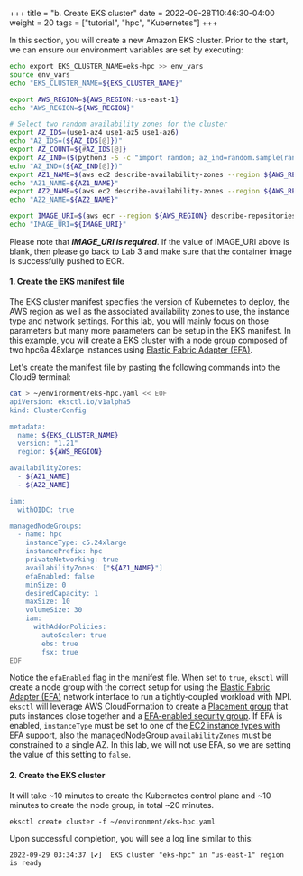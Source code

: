+++
title = "b. Create EKS cluster"
date = 2022-09-28T10:46:30-04:00
weight = 20
tags = ["tutorial", "hpc", "Kubernetes"]
+++

In this section, you will create a new Amazon EKS cluster. 
Prior to the start, we can ensure our environment variables are set by executing:

```bash
echo export EKS_CLUSTER_NAME=eks-hpc >> env_vars
source env_vars
echo "EKS_CLUSTER_NAME=${EKS_CLUSTER_NAME}"

export AWS_REGION=${AWS_REGION:-us-east-1}
echo "AWS_REGION=${AWS_REGION}"

# Select two random availability zones for the cluster
export AZ_IDS=(use1-az4 use1-az5 use1-az6)
echo "AZ_IDS=(${AZ_IDS[@]})"
export AZ_COUNT=${#AZ_IDS[@]}
export AZ_IND=($(python3 -S -c "import random; az_ind=random.sample(range(${AZ_COUNT}),2); print(*az_ind)"))
echo "AZ_IND=(${AZ_IND[@]})"
export AZ1_NAME=$(aws ec2 describe-availability-zones --region ${AWS_REGION} --query "AvailabilityZones[?ZoneId == '${AZ_IDS[${AZ_IND[0]}]}'].ZoneName" --output text)
echo "AZ1_NAME=${AZ1_NAME}"
export AZ2_NAME=$(aws ec2 describe-availability-zones --region ${AWS_REGION} --query "AvailabilityZones[?ZoneId == '${AZ_IDS[${AZ_IND[1]}]}'].ZoneName" --output text)
echo "AZ2_NAME=${AZ2_NAME}"

export IMAGE_URI=$(aws ecr --region ${AWS_REGION} describe-repositories --repository-name sc22-container --query "repositories[0].repositoryUri" --output text)
echo "IMAGE_URI=${IMAGE_URI}"
```

Please note that ***IMAGE_URI is required***. If the value of IMAGE_URI above is blank, then please go back to Lab 3 and make sure that the container image is successfully pushed to ECR.


#### 1. Create the EKS manifest file

The EKS cluster manifest specifies the version of Kubernetes to deploy, the AWS region as well as the associated availability zones to use, the instance type and network settings. For this lab, you will mainly focus on those parameters but many more parameters can be setup in the EKS manifest. In this example, you will create a EKS cluster with a node group composed of two hpc6a.48xlarge instances using [Elastic Fabric Adapter (EFA)](https://aws.amazon.com/hpc/efa/).

Let's create the manifest file by pasting the following commands into the Cloud9 terminal:

```bash
cat > ~/environment/eks-hpc.yaml << EOF
apiVersion: eksctl.io/v1alpha5
kind: ClusterConfig

metadata:
  name: ${EKS_CLUSTER_NAME}
  version: "1.21"
  region: ${AWS_REGION}

availabilityZones:
  - ${AZ1_NAME}
  - ${AZ2_NAME}

iam:
  withOIDC: true

managedNodeGroups:
  - name: hpc
    instanceType: c5.24xlarge
    instancePrefix: hpc
    privateNetworking: true
    availabilityZones: ["${AZ1_NAME}"]
    efaEnabled: false
    minSize: 0
    desiredCapacity: 1
    maxSize: 10
    volumeSize: 30
    iam:
      withAddonPolicies:
        autoScaler: true
        ebs: true
        fsx: true
EOF
```

Notice the `efaEnabled` flag in the manifest file. When set to `true`, `eksctl` will create a node group with the correct setup for using the [Elastic Fabric Adapter (EFA)](https://aws.amazon.com/hpc/efa/) network interface to run a tightly-coupled workload with MPI. `eksctl` will leverage AWS CloudFormation to create a [Placement group](https://docs.aws.amazon.com/AWSEC2/latest/UserGuide/placement-groups.html) that puts instances close together and a [EFA-enabled security group](https://docs.aws.amazon.com/AWSEC2/latest/UserGuide/efa-start.html#efa-start-security). If EFA is enabled, `instanceType` must be set to one of the [EC2 instance types with EFA support](https://docs.aws.amazon.com/AWSEC2/latest/UserGuide/efa.html#efa-instance-types), also the managedNodeGroup `availabilityZones` must be constrained to a single AZ. In this lab, we will not use EFA, so we are setting the value of this setting to `false`.

#### 2. Create the EKS cluster

It will take ~10 minutes to create the Kubernetes control plane and ~10 minutes to create the node group, in total ~20 minutes.

```
eksctl create cluster -f ~/environment/eks-hpc.yaml
```

Upon successful completion, you will see a log line similar to this:

```console
2022-09-29 03:34:37 [✔]  EKS cluster "eks-hpc" in "us-east-1" region is ready
```
